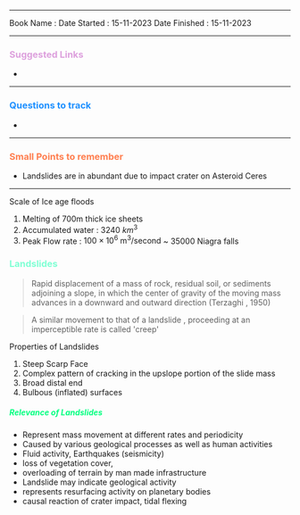 

<hr>

Book Name : 
Date Started : 15-11-2023
Date Finished : 15-11-2023

<hr>

### <span  style = "color:Plum">Suggested Links </span>
+ 

<hr>


### <span  style = "color:dodgerblue">Questions to track </span>
+ 


<hr>

### <span  style = "color:Coral">Small Points to remember </span>
+ Landslides are in abundant due to impact crater on Asteroid Ceres

<hr>



Scale of Ice age floods
1. Melting of 700m thick ice sheets
2. Accumulated water : 3240 $km^3$
3. Peak Flow rate : $100 \times10^{6}\text{ m}^3/\text{second}$  ~ 35000 Niagra falls 


### <span  style = "color:AquaMarine">Landslides </span>
> Rapid displacement of a mass of rock, residual soil, or sediments adjoining a slope, in which the center of gravity of the moving mass advances in a downward and outward direction  (Terzaghi , 1950)

> A similar movement to that of a landslide , proceeding at an imperceptible rate is called 'creep'

Properties of Landslides 
1. Steep Scarp Face
2. Complex pattern of cracking in the upslope portion of the slide mass
3. Broad distal end
4. Bulbous (inflated) surfaces

##### <span  style = "color:SpringGreen">Relevance of Landslides</span>
- Represent mass movement at different rates and periodicity
- Caused by various geological processes as well as human activities 
- Fluid activity, Earthquakes (seismicity)
- loss of vegetation cover,
- overloading of terrain by man made infrastructure 
- Landslide may indicate geological activity
- represents resurfacing activity on planetary bodies
- causal reaction of crater impact, tidal flexing